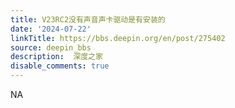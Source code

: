 ```yaml
---
title: V23RC2没有声音声卡驱动是有安装的
date: '2024-07-22'
linkTitle: https://bbs.deepin.org/en/post/275402
source: deepin_bbs
description:  深度之家 
disable_comments: true
---
```

NA
